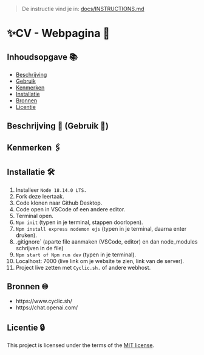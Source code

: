 > De instructie vind je in: [docs/INSTRUCTIONS.md](docs/INSTRUCTIONS.md)

# ✨CV - Webpagina 🍞 
<!-- Geef je project een titel en schrijf in één zin wat het is -->

## Inhoudsopgave 📚

  * [Beschrijving](#beschrijving)
  * [Gebruik](#gebruik)
  * [Kenmerken](#kenmerken)
  * [Installatie](#installatie)
  * [Bronnen](#bronnen)
  * [Licentie](#licentie)

## Beschrijving 📃 (Gebruik 👥) 
<!-- Bij Beschrijving staat kort beschreven wat voor project het is en wat je hebt gemaakt -->
<!-- Voeg een mooie poster visual toe 📸 -->
<!-- Voeg een link toe naar Github Pages 🌐-->


## Kenmerken 🖇️
<!-- Bij Kenmerken staat welke technieken zijn gebruikt en hoe. Wat is de HTML structuur? Wat zijn de belangrijkste dingen in CSS? Wat is er met JS gedaan en hoe? Misschien heb je iets met NodeJS gedaan, of heb je een framwork of library gebruikt? -->

## Installatie 🛠️

1. Installeer `Node 18.14.0 LTS.`
2. Fork deze leertaak.
3. Code klonen naar Github Desktop.
4. Code open in VSCode of een andere editor.
5. Terminal open.
6. `Npm init` (typen in je terminal, stappen doorlopen).
7. `Npm install express nodemon ejs` (typen in je terminal, daarna enter druken).
8. .gitignore` (aparte file aanmaken (VSCode, editor) en dan node_modules schrijven in de file)
9.  `Npm start of Npm run dev` (typen in je terminal).
10. Localhost: 7000 (live link om je website te zien, link van de server).
11. Project live zetten met `Cyclic.sh.` of andere webhost.


## Bronnen 🌐

<ul>
 <li>https://www.cyclic.sh/</li>
 <li>https://chat.openai.com/</li>
 </ul>

## Licentie 🔒

This project is licensed under the terms of the [MIT license](./LICENSE).
